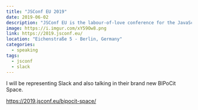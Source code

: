 ```yaml
---
title: "JSConf EU 2019"
date: 2019-06-02
description: "JSConf EU is the labour-of-love conference for the JavaScript community in Europe."
image: https://i.imgur.com/xY59Ow8.png
link: https://2019.jsconf.eu/
location: "Eichenstraße 5 - Berlin, Germany"
categories:
  - speaking
tags:
  - jsconf
  - slack
---
```


I will be representing Slack and also talking in their brand new BIPoCit Space.

https://2019.jsconf.eu/bipocit-space/
